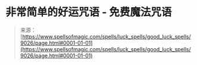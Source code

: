 <!--yml

category: 未分类

date: 2024-06-12 18:44:46

-->

# 非常简单的好运咒语 - 免费魔法咒语

> 来源：[https://www.spellsofmagic.com/spells/luck_spells/good_luck_spells/9026/page.html#0001-01-01](https://www.spellsofmagic.com/spells/luck_spells/good_luck_spells/9026/page.html#0001-01-01)
